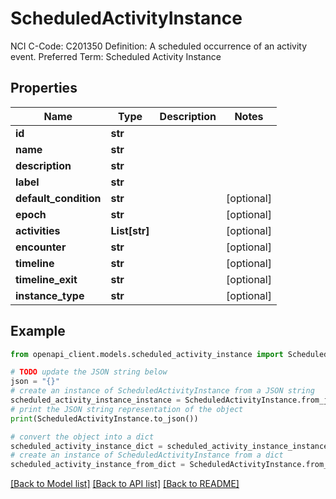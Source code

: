 # ScheduledActivityInstance

NCI C-Code: C201350 Definition: A scheduled occurrence of an activity event. Preferred Term: Scheduled Activity Instance

## Properties

Name | Type | Description | Notes
------------ | ------------- | ------------- | -------------
**id** | **str** |  | 
**name** | **str** |  | 
**description** | **str** |  | 
**label** | **str** |  | 
**default_condition** | **str** |  | [optional] 
**epoch** | **str** |  | [optional] 
**activities** | **List[str]** |  | [optional] 
**encounter** | **str** |  | [optional] 
**timeline** | **str** |  | [optional] 
**timeline_exit** | **str** |  | [optional] 
**instance_type** | **str** |  | [optional] 

## Example

```python
from openapi_client.models.scheduled_activity_instance import ScheduledActivityInstance

# TODO update the JSON string below
json = "{}"
# create an instance of ScheduledActivityInstance from a JSON string
scheduled_activity_instance_instance = ScheduledActivityInstance.from_json(json)
# print the JSON string representation of the object
print(ScheduledActivityInstance.to_json())

# convert the object into a dict
scheduled_activity_instance_dict = scheduled_activity_instance_instance.to_dict()
# create an instance of ScheduledActivityInstance from a dict
scheduled_activity_instance_from_dict = ScheduledActivityInstance.from_dict(scheduled_activity_instance_dict)
```
[[Back to Model list]](../README.md#documentation-for-models) [[Back to API list]](../README.md#documentation-for-api-endpoints) [[Back to README]](../README.md)


